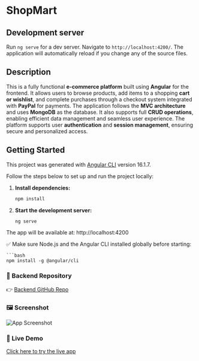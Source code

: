 # ShopMart


## Development server

Run `ng serve` for a dev server. Navigate to `http://localhost:4200/`. The application will automatically reload if you change any of the source files.

## Description
This is a fully functional **e-commerce platform** built using **Angular** for the frontend. It allows users to browse products, add items to a shopping **cart or wishlist**, and complete purchases through a checkout system integrated with **PayPal** for payments. The application follows the **MVC architecture** and uses **MongoDB** as the database. It also supports full **CRUD operations**, enabling efficient data management and seamless user experience. The platform supports user **authentication** and **session management**, ensuring secure and personalized access.


## Getting Started

This project was generated with [Angular CLI](https://github.com/angular/angular-cli) version 16.1.7.

Follow the steps below to set up and run the project locally:

1. **Install dependencies:**

   ```bash
   npm install

2. **Start the development server:**

   ```bash
   ng serve

The app will be available at: http://localhost:4200

✅ Make sure Node.js and the Angular CLI installed globally before starting:

    ```bash
    npm install -g @angular/cli

### 🔗 Backend Repository

👉 [Backend GitHub Repo](https://github.com/harikrishnan2193/Shope_Mart-Backend)

### 🖼️ Screenshot

![App Screenshot](./src/assets/image/Screenshot%202025-02-04%20212434.png)

### 🚀 Live Demo

[Click here to try the live app](https://shope-mart-front-end.vercel.app/)